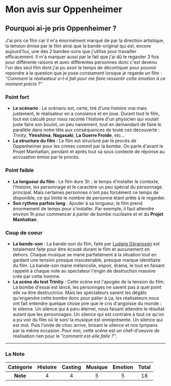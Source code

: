 # Mon avis sur Oppenheimer

## Pourquoi ai-je pris Oppenheimer ?
J'ai pris ce film car il m'a énormément marqué de par la direction artistique, la tension émise par le film ainsi que la bande-original qui est, encore aujourd'hui, une des 2 bandes-sons que j'utilise pour travailler efficacement. Il m'a marquer aussi par le fait que j'ai dû le regarder 3 fois pour différente raisons et avec différentes personnes donc c'est devenu l'un des seul film dont j'ai pu avoir le temps de décortiquer pour pouvoir repondre à la question que je pose constament lorsque je regarde un film : *"Comment le réalisateur a-t-il fait pour me faire ressentir cette émotion à ce moment précis ?"*

### Point fort

- **Le scénario** : Le scénario est, certe, tiré d'une histoire vrai mais justement, le réalisateur en a consience et en joue. Durant tout le film, tout est calculé pour nous raconté l'histoire d'un physicien qui voulait juste faire son boulot, un peu naivement, tout en demandant de faire le paralléle dans notre tête aux conséquences de toute ces découverte : *Trinity*, **Yiroshima**, **Nagasaki**, **La Guerre Froide**, etc...
- **La structure du film** : Le film est structuré par le procés de Oppenheimer pour les crimes commit par la bombe. On parle d'avant le Projet Manhattan, pendant et après tout sa sous contexte de réponse au accusation émise par le procés.

### Point faible

- **La longueur du film** : Le film dure 3h ; le temps d'installer le contexte, l'histoire, les personnage et le caractére un peu spécial du personnage principal. Mais certaines personnes n'ont pas forcément ce temps de disponible, ce qui limite le nombre de personne étant prête à le regarder.
- **Son rythme parfois long** : Ajouter à sa longueur, le film prend énormement de temps pour s'installer. Par exemple, il faut attendre environ 1h pour commencer à parler de bombe nucléaire et et du **Projet Manhattan**.

### Coup de coeur

- **La bande-son** : La bande-son du film, faite par [Ludwig Göransson](https://fr.wikipedia.org/wiki/Ludwig_Göransson "Lien wikipédia") est totalement faite pour être écouté durant le film et aucunement en dehors. Chaque musique se marie parfaitement à la situation tout en gardant une tension presque insoutenable, presque marque identitaire du film.
La bande-son marie mélancolie, espoir, drama, le tout en faisant rappelé à chaque note au spectateur l'engin de destruction massive crée par cette homme.
- **La scéne du test Trinity** : Cette scéne est l'apogée de la tension du film. La bombe d'essai est lancé, les personnges ne savent pas à quel point elle va être destructrice. Mais les spéctateurs savent les dégâts qu'engendre cette bombe donc pour palier à ça, les réalisateurs nous ont fait entendre quelque chose pire que le cris d'angoisse du monde : le silence. Un silence qui à paru éternel, nous faisant attendre le résultat autant que les personnages. Un silence qui est contraire à tout ce qu'on a pu voir du film oû le son/ la musique est onmiprésente. Un silence qui est mot. Puis l'onde de choc arrive, brisant le silence et nos tympans par la même occasion. Pour moi, cette scéne est un chef-d'oeuvre de réalisation rien pour le *"comment est-elle faite ?"*.

***

### La Note

| Catégorie      |     Histoire    |  Casting        | Musique         | Emotion         | Total           |
| :------------: | :-------------: | :-------------: | :-------------: | :-------------: | :-------------: |
| **Note**       | 4               | 4               | 5               | 5               | 18              |

